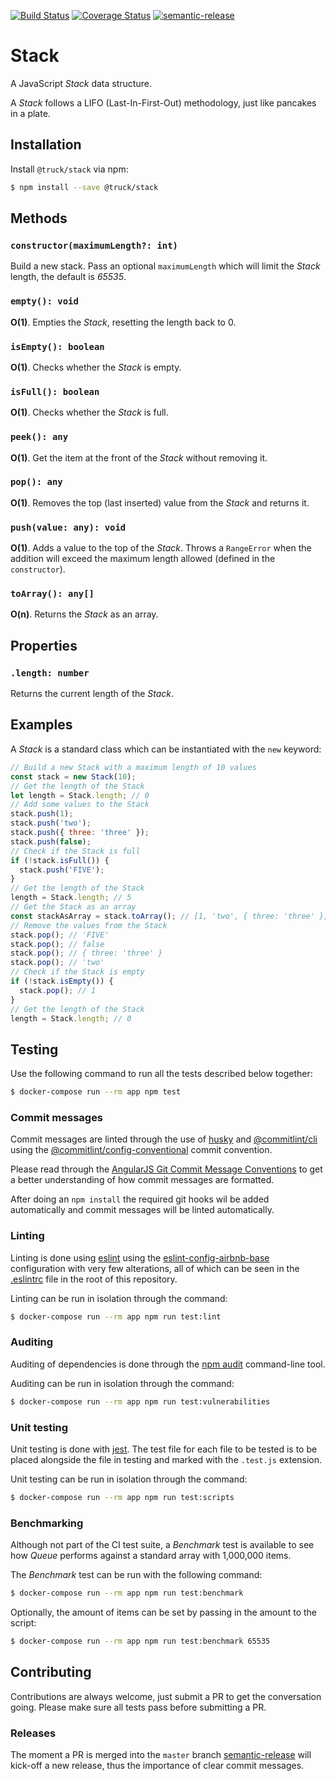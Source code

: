 [![Build Status](https://travis-ci.org/truck-js/stack.svg?branch=master)](https://travis-ci.org/truck-js/stack)
[![Coverage Status](https://coveralls.io/repos/github/truck-js/stack/badge.svg?branch=master)](https://coveralls.io/github/truck-js/stack?branch=master)
[![semantic-release](https://img.shields.io/badge/%20%20%F0%9F%93%A6%F0%9F%9A%80-semantic--release-e10079.svg)](https://github.com/semantic-release/semantic-release)

# Stack

A JavaScript _Stack_ data structure.

A _Stack_ follows a LIFO (Last-In-First-Out) methodology, just like pancakes in a plate.

## Installation

Install `@truck/stack` via npm:

```sh
$ npm install --save @truck/stack
```

## Methods

### `constructor(maximumLength?: int)`

Build a new stack. Pass an optional `maximumLength` which will limit the _Stack_ length, the default
is _65535_.

### `empty(): void`

**O(1)**. Empties the _Stack_, resetting the length back to 0.

### `isEmpty(): boolean`

**O(1)**. Checks whether the _Stack_ is empty.

### `isFull(): boolean`

**O(1)**. Checks whether the _Stack_ is full.

### `peek(): any`

**O(1)**. Get the item at the front of the _Stack_ without removing it.

### `pop(): any`

**O(1)**. Removes the top (last inserted) value from the _Stack_ and returns it.

### `push(value: any): void`

**O(1)**. Adds a value to the top of the _Stack_. Throws a `RangeError` when the addition will
exceed the maximum length allowed (defined in the `constructor`).

### `toArray(): any[]`

**O(n)**. Returns the _Stack_ as an array.

## Properties

### `.length: number`

Returns the current length of the _Stack_.

## Examples

A _Stack_ is a standard class which can be instantiated with the `new` keyword:

```js
// Build a new Stack with a maximum length of 10 values
const stack = new Stack(10);
// Get the length of the Stack
let length = Stack.length; // 0
// Add some values to the Stack
stack.push(1);
stack.push('two');
stack.push({ three: 'three' });
stack.push(false);
// Check if the Stack is full
if (!stack.isFull()) {
  stack.push('FIVE');
}
// Get the length of the Stack
length = Stack.length; // 5
// Get the Stack as an array
const stackAsArray = stack.toArray(); // [1, 'two', { three: 'three' }, false, 'FIVE']
// Remove the values from the Stack
stack.pop(); // 'FIVE'
stack.pop(); // false
stack.pop(); // { three: 'three' }
stack.pop(); // 'two'
// Check if the Stack is empty
if (!stack.isEmpty()) {
  stack.pop(); // 1
}
// Get the length of the Stack
length = Stack.length; // 0
```

## Testing

Use the following command to run all the tests described below together:

```sh
$ docker-compose run --rm app npm test
```

### Commit messages

Commit messages are linted through the use of [husky](https://www.npmjs.com/package/husky) and
[@commitlint/cli](https://www.npmjs.com/package/@commitlint/cli) using the
[@commitlint/config-conventional](https://www.npmjs.com/package/@commitlint/config-conventional)
commit convention.

Please read through the
[AngularJS Git Commit Message Conventions](https://gist.github.com/stephenparish/9941e89d80e2bc58a153)
to get a better understanding of how commit messages are formatted.

After doing an `npm install` the required git hooks wil be added automatically and commit messages
will be linted automatically.

### Linting

Linting is done using [eslint](https://eslint.org/) using the
[eslint-config-airbnb-base](https://www.npmjs.com/package/eslint-config-airbnb-base) configuration
with very few alterations, all of which can be seen in the [.eslintrc](.eslintrc) file in the root
of this repository.

Linting can be run in isolation through the command:

```sh
$ docker-compose run --rm app npm run test:lint
```

### Auditing

Auditing of dependencies is done through the [npm audit](https://docs.npmjs.com/cli/audit)
command-line tool.

Auditing can be run in isolation through the command:

```sh
$ docker-compose run --rm app npm run test:vulnerabilities
```

### Unit testing

Unit testing is done with [jest](https://jestjs.io). The test file for each file to be tested is to
be placed alongside the file in testing and marked with the `.test.js` extension.

Unit testing can be run in isolation through the command:

```sh
$ docker-compose run --rm app npm run test:scripts
```

### Benchmarking

Although not part of the CI test suite, a _Benchmark_ test is available to see how _Queue_ performs
against a standard array with 1,000,000 items.

The _Benchmark_ test can be run with the following command:

```sh
$ docker-compose run --rm app npm run test:benchmark
```

Optionally, the amount of items can be set by passing in the amount to the script:

```sh
$ docker-compose run --rm app npm run test:benchmark 65535
```

## Contributing

Contributions are always welcome, just submit a PR to get the conversation going. Please make sure
all tests pass before submitting a PR.

### Releases

The moment a PR is merged into the `master` branch
[semantic-release](https://github.com/semantic-release/semantic-release) will kick-off a new
release, thus the importance of clear commit messages.
